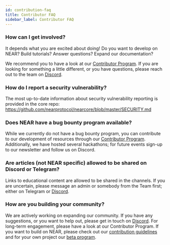 ```yaml
---
id: contribution-faq
title: Contributor FAQ
sidebar_label: Contributor FAQ
---
```


### How can I get involved?
It depends what you are excited about doing! Do you want to develop on NEAR? Build tutorials? Answer questions? Expand our documentation? 

We recommend you to have a look at our [Contributor Program](https://nearprotocol.com/contributor/). If you are looking for something a little different, or you have questions, please reach out to the team on [Discord](http://near.chat/).


### How do I report a security vulnerability?
The most up-to-date information about security vulnerability reporting is provided in the core repo: https://github.com/nearprotocol/nearcore/blob/master/SECURITY.md 

### Does NEAR have a bug bounty program available?
While we currently do not have a bug bounty program, you can contribute to our development of resources through our [Contributor Program](https://nearprotocol.com/contributor/). Additionally, we have hosted several hackathons; for future events sign-up to our newsletter and follow us on Discord.

### Are articles (not NEAR specific) allowed to be shared on Discord or Telegram?
Links to educational content are allowed to be shared in the channels. If you are uncertain, please message an admin or somebody from the Team first; either on Telegram or [Discord](http://near.chat/).

### How are you building your community?
We are actively working on expanding our community. If you have any suggestions, or you want to help out, please get in touch on [Discord](http://near.chat/). For long-term engagement, please have a look at our Contributor Program. If you want to build on NEAR, please check out our [contribution guidelines](/docs/contribution/nearcore) and for your own project our [beta program](https://nearprotocol.com/beta).
